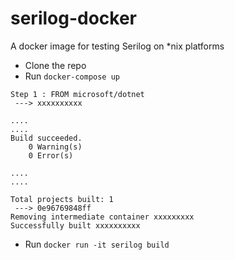 # serilog-docker
A docker image for testing Serilog on *nix platforms

- Clone the repo
- Run `docker-compose up`

```
Step 1 : FROM microsoft/dotnet
 ---> xxxxxxxxxx

....
....  
Build succeeded.
    0 Warning(s)
    0 Error(s)

....
....  

Total projects built: 1
 ---> 0e96769848ff
Removing intermediate container xxxxxxxxx
Successfully built xxxxxxxxxx
```

- Run `docker run -it serilog build`